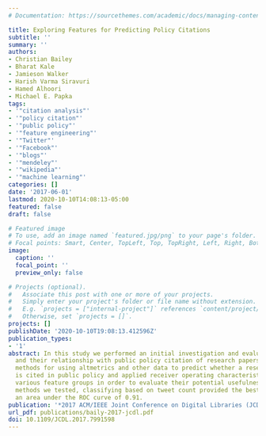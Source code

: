 ```yaml
---
# Documentation: https://sourcethemes.com/academic/docs/managing-content/

title: Exploring Features for Predicting Policy Citations
subtitle: ''
summary: ''
authors:
- Christian Bailey
- Bharat Kale
- Jamieson Walker
- Harish Varma Siravuri
- Hamed Alhoori
- Michael E. Papka
tags:
- '"citation analysis"'
- '"policy citation"'
- '"public policy"'
- '"feature engineering"'
- '"Twitter"'
- '"Facebook"'
- '"blogs"'
- '"mendeley"'
- '"wikipedia"'
- '"machine learning"'
categories: []
date: '2017-06-01'
lastmod: 2020-10-10T14:08:13-05:00
featured: false
draft: false

# Featured image
# To use, add an image named `featured.jpg/png` to your page's folder.
# Focal points: Smart, Center, TopLeft, Top, TopRight, Left, Right, BottomLeft, Bottom, BottomRight.
image:
  caption: ''
  focal_point: ''
  preview_only: false

# Projects (optional).
#   Associate this post with one or more of your projects.
#   Simply enter your project's folder or file name without extension.
#   E.g. `projects = ["internal-project"]` references `content/project/deep-learning/index.md`.
#   Otherwise, set `projects = []`.
projects: []
publishDate: '2020-10-10T19:08:13.412596Z'
publication_types:
- '1'
abstract: In this study we performed an initial investigation and evaluation of altmetrics
  and their relationship with public policy citation of research papers. We examined
  methods for using altmetrics and other data to predict whether a research paper
  is cited in public policy and applied receiver operating characteristic curve on
  various feature groups in order to evaluate their potential usefulness. From the
  methods we tested, classifying based on tweet count provided the best results, achieving
  an area under the ROC curve of 0.91.
publication: '*2017 ACM/IEEE Joint Conference on Digital Libraries (JCDL)*'
url_pdf: publications/baily-2017-jcdl.pdf
doi: 10.1109/JCDL.2017.7991598
---
```

